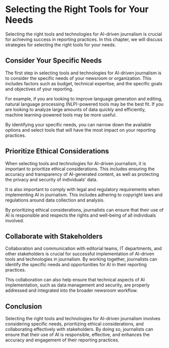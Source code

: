Selecting the Right Tools for Your Needs
====================================================================================================

Selecting the right tools and technologies for AI-driven journalism is crucial for achieving success in reporting practices. In this chapter, we will discuss strategies for selecting the right tools for your needs.

Consider Your Specific Needs
----------------------------

The first step in selecting tools and technologies for AI-driven journalism is to consider the specific needs of your newsroom or organization. This includes factors such as budget, technical expertise, and the specific goals and objectives of your reporting.

For example, if you are looking to improve language generation and editing, natural language processing (NLP)-powered tools may be the best fit. If you are looking to analyze large amounts of data quickly and efficiently, machine learning-powered tools may be more useful.

By identifying your specific needs, you can narrow down the available options and select tools that will have the most impact on your reporting practices.

Prioritize Ethical Considerations
---------------------------------

When selecting tools and technologies for AI-driven journalism, it is important to prioritize ethical considerations. This includes ensuring the accuracy and transparency of AI-generated content, as well as protecting the privacy and security of individuals' data.

It is also important to comply with legal and regulatory requirements when implementing AI in journalism. This includes adhering to copyright laws and regulations around data collection and analysis.

By prioritizing ethical considerations, journalists can ensure that their use of AI is responsible and respects the rights and well-being of all individuals involved.

Collaborate with Stakeholders
-----------------------------

Collaboration and communication with editorial teams, IT departments, and other stakeholders is crucial for successful implementation of AI-driven tools and technologies in journalism. By working together, journalists can identify the specific needs and opportunities for AI in their reporting practices.

This collaboration can also help ensure that technical aspects of AI implementation, such as data management and security, are properly addressed and integrated into the broader newsroom workflow.

Conclusion
----------

Selecting the right tools and technologies for AI-driven journalism involves considering specific needs, prioritizing ethical considerations, and collaborating effectively with stakeholders. By doing so, journalists can ensure that their use of AI is responsible, effective, and enhances the accuracy and engagement of their reporting practices.
